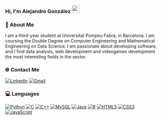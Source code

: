 ### Hi, I'm Alejandro González <img src="https://media.giphy.com/media/hvRJCLFzcasrR4ia7z/giphy.gif" width="25px">

### 💫 About Me
I am a third-year student at Universitat Pompeu Fabra, in Barcelona. I am coursing the Double Degree on Computer Engineering and Mathematical Engineering on Data Science. I am passionate about developing software, and I find data analysis, web development and videogames development the most interesting fields in the sector.

### 🌐 Contact Me
[![LinkedIn](https://img.shields.io/badge/LinkedIn-0077B5?logo=linkedin&logoColor=white)](https://www.linkedin.com/in/alejandrogonzalez14/)
[![Gmail](https://img.shields.io/badge/Gmail-D14836?logo=gmail&logoColor=white)](mailto:alex41596@gmail.com)

### 💻 Languages
[![Python](https://img.shields.io/badge/python-3776AB?logo=python&logoColor=yellow)](https://www.python.org/)
[![C](https://img.shields.io/badge/C-00599C?logo=c)](https://devdocs.io/c/)
[![C++](https://img.shields.io/badge/C++-00599C?logo=cplusplus)](https://devdocs.io/cpp/)
[![MySQL](https://img.shields.io/badge/MySQL-4479A1?logo=mysql&logoColor=white)](https://www.mysql.com/)
[![Java](https://img.shields.io/badge/Java-ED8B00?logo=openjdk)](https://www.java.com/en/)
[![R](https://img.shields.io/badge/-R-276DC3?&logo=r)](https://www.r-project.org/)
[![HTML5](https://img.shields.io/badge/html5-E34F26?logo=html5&logoColor=white)](https://developer.mozilla.org/en-US/docs/Glossary/HTML5)
[![CSS3](https://img.shields.io/badge/css-1572B6?logo=css3)](https://developer.mozilla.org/en-US/docs/Web/CSS)
[![JavaScript](https://img.shields.io/badge/javascript-323330?logo=javascript)](https://developer.mozilla.org/en-US/docs/Web/JavaScript)
